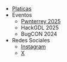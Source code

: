 - [Platicas](https://github.com/rf-Village-MX/talks)
- Eventos
  - [Pwnterrey 2025](events/pwnterrey-2025)
  - HackGDL 2025
  - BugCON 2024
- Redes Sociales
  - [Instagram](https://www.instagram.com/rf_village_mx)
  - [X](https://x.com/rf_Village_mx)

